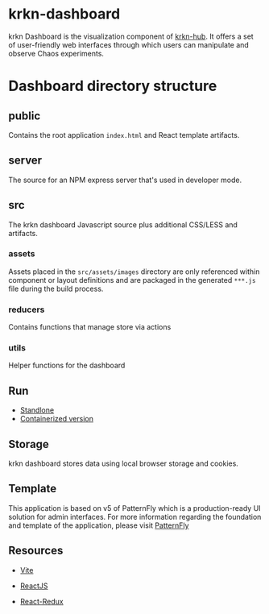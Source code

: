 # krkn-dashboard

krkn Dashboard is the visualization component of [krkn-hub](https://github.com/redhat-chaos/krkn-hub/tree/main). It offers a set of user-friendly web interfaces through which users can manipulate and observe Chaos experiments.

# Dashboard directory structure

## public

Contains the root application `index.html` and React template artifacts.

## server

The source for an NPM express server that's used in developer mode.

## src

The krkn dashboard Javascript source plus additional CSS/LESS and artifacts.

### assets

Assets placed in the `src/assets/images` directory are only referenced within component or layout definitions and are packaged in the generated `***.js` file during the build process.

### reducers

Contains functions that manage store via actions 

### utils

Helper functions for the dashboard

## Run
- [Standlone](docs/installation.md)
- [Containerized version](containers/build_own_image-README.md)

## Storage
 
krkn dashboard stores data using local browser storage and cookies.

## Template

This application is based on v5 of PatternFly which is a production-ready UI solution for admin interfaces. For more information regarding the foundation and template of the application, please visit [PatternFly](https://www.patternfly.org/get-started/develop) 

## Resources

- [Vite](https://vitejs.dev/guide/)   

- [ReactJS](https://reactjs.org/) 

- [React-Redux](https://github.com/reduxjs/react-redux)
